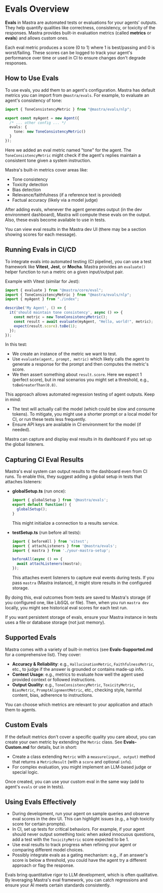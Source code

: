 # Evals Overview

**Evals** in Mastra are automated tests or evaluations for your agents' outputs. They help quantify qualities like correctness, consistency, or toxicity of the responses. Mastra provides built-in evaluation metrics (called **metrics** or **evals**) and allows custom ones.

Each eval metric produces a score (0 to 1) where 1 is best/passing and 0 is worst/failing. These scores can be logged to track your agent's performance over time or used in CI to ensure changes don't degrade responses.

## How to Use Evals

To use evals, you add them to an agent's configuration. Mastra has default metrics you can import from `@mastra/evals`. For example, to evaluate an agent's consistency of tone:

```ts
import { ToneConsistencyMetric } from "@mastra/evals/nlp";

export const myAgent = new Agent({
  /* ... other config ... */
  evals: {
    tone: new ToneConsistencyMetric()
  }
});
```

Here we added an eval metric named "tone" for the agent. The `ToneConsistencyMetric` might check if the agent's replies maintain a consistent tone given a system instruction.

Mastra's built-in metrics cover areas like:
- Tone consistency
- Toxicity detection
- Bias detection
- Relevance/faithfulness (if a reference text is provided)
- Factual accuracy (likely via a model judge)

After adding evals, whenever the agent generates output (in the dev environment dashboard), Mastra will compute these evals on the output. Also, these evals become available to use in tests.

You can view eval results in the Mastra dev UI (there may be a section showing scores for each message).

## Running Evals in CI/CD

To integrate evals into automated testing (CI pipeline), you can use a test framework like **Vitest**, **Jest**, or **Mocha**. Mastra provides an `evaluate()` helper function to run a metric on a given input/output pair.

Example with Vitest (similar for Jest):

```ts
import { evaluate } from "@mastra/core/eval";
import { ToneConsistencyMetric } from "@mastra/evals/nlp";
import { myAgent } from "./index";

describe('My Agent', () => {
  it('should maintain tone consistency', async () => {
    const metric = new ToneConsistencyMetric();
    const result = await evaluate(myAgent, "Hello, world!", metric);
    expect(result.score).toBe(1);
  });
});
```

In this test:
- We create an instance of the metric we want to test.
- Use `evaluate(agent, prompt, metric)` which likely calls the agent to generate a response for the prompt and then computes the metric's score.
- We then assert something about `result.score`. Here we expect 1 (perfect score), but in real scenarios you might set a threshold, e.g., `toBeGreaterThan(0.8)`.

This approach allows automated regression testing of agent outputs. Keep in mind:
- The test will actually call the model (which could be slow and consume tokens). To mitigate, you might use a shorter prompt or a local model for CI, or run these tests less frequently.
- Ensure API keys are available in CI environment for the model (if needed).

Mastra can capture and display eval results in its dashboard if you set up the global listeners.

## Capturing CI Eval Results

Mastra's eval system can output results to the dashboard even from CI runs. To enable this, they suggest adding a global setup in tests that attaches listeners:

- **globalSetup.ts** (run once):
  ```ts
  import { globalSetup } from '@mastra/evals';
  export default function() {
    globalSetup();
  }
  ```
  This might initialize a connection to a results service.

- **testSetup.ts** (run before all tests):
  ```ts
  import { beforeAll } from 'vitest';
  import { attachListeners } from '@mastra/evals';
  import { mastra } from './your-mastra-setup';

  beforeAll(async () => {
    await attachListeners(mastra);
  });
  ```
  This attaches event listeners to capture eval events during tests. If you pass `mastra` (Mastra instance), it might store results in the configured storage.

By doing this, eval outcomes from tests are saved to Mastra's storage (if you configured one, like LibSQL or file). Then, when you run `mastra dev` locally, you might see historical eval scores for each test run.

If you want persistent storage of evals, ensure your Mastra instance in tests uses a file or database storage (not just memory).

## Supported Evals

Mastra comes with a variety of built-in metrics (see **Evals-Supported.md** for a comprehensive list). They cover:
- **Accuracy & Reliability**: e.g., `HallucinationMetric`, `FaithfulnessMetric`, etc., to judge if the answer is grounded or contains made-up info.
- **Context Usage**: e.g., metrics to evaluate how well the agent used provided context or followed instructions.
- **Output Quality**: e.g., `ToneConsistencyMetric`, `ToxicityMetric`, `BiasMetric`, `PromptAlignmentMetric`, etc., checking style, harmful content, bias, adherence to instructions.

You can choose which metrics are relevant to your application and attach them to agents.

## Custom Evals

If the default metrics don't cover a specific quality you care about, you can create your own metric by extending the `Metric` class. See **Evals-Custom.md** for details, but in short:
- Create a class extending `Metric` with a `measure(input, output)` method that returns a `MetricResult` (with a `score` and optional `info`).
- For complex evaluation, you might implement an LLM-based judge or special logic.

Once created, you can use your custom eval in the same way (add to agent's `evals` or use in tests).

## Using Evals Effectively

- During development, run your agent on sample queries and observe eval scores in the dev UI. This can highlight issues (e.g., a high toxicity score for certain prompts).
- In CI, set up tests for critical behaviors. For example, if your agent should never output something toxic when asked innocuous questions, add a test with the `ToxicityMetric` score expected to be 1.
- Use eval results to track progress when refining your agent or comparing different model choices.
- Possibly integrate evals as a gating mechanism: e.g., if an answer's score is below a threshold, you could have the agent try a different approach or flag the response.

Evals bring quantitative rigor to LLM development, which is often qualitative. By leveraging Mastra's eval framework, you can catch regressions and ensure your AI meets certain standards consistently.
